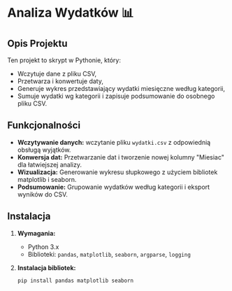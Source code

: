 # Analiza Wydatków 📊

## Opis Projektu
Ten projekt to skrypt w Pythonie, który:
- Wczytuje dane z pliku CSV,
- Przetwarza i konwertuje daty,
- Generuje wykres przedstawiający wydatki miesięczne według kategorii,
- Sumuje wydatki wg kategorii i zapisuje podsumowanie do osobnego pliku CSV.

## Funkcjonalności
- **Wczytywanie danych:** wczytanie pliku `wydatki.csv` z odpowiednią obsługą wyjątków.
- **Konwersja dat:** Przetwarzanie dat i tworzenie nowej kolumny "Miesiac" dla łatwiejszej analizy.
- **Wizualizacja:** Generowanie wykresu słupkowego z użyciem bibliotek matplotlib i seaborn.
- **Podsumowanie:** Grupowanie wydatków według kategorii i eksport wyników do CSV.

## Instalacja
1. **Wymagania:**
   - Python 3.x
   - Biblioteki: `pandas`, `matplotlib`, `seaborn`, `argparse`, `logging`

2. **Instalacja bibliotek:**
   ```bash
   pip install pandas matplotlib seaborn
